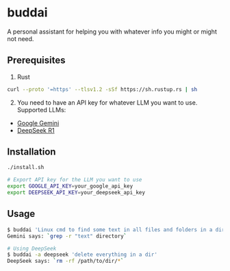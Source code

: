 # buddai

A personal assistant for helping you with whatever info you might or might not need.

## Prerequisites

1. Rust
```sh
curl --proto '=https' --tlsv1.2 -sSf https://sh.rustup.rs | sh
```

2. You need to have an API key for whatever LLM you want to use.
Supported LLMs:
- [Google Gemini](https://aistudio.google.com/apikey)
- [DeepSeek R1](https://platform.deepseek.com/api_keys)

## Installation

```sh
./install.sh

# Export API key for the LLM you want to use
export GOOGLE_API_KEY=your_google_api_key
export DEEPSEEK_API_KEY=your_deepseek_api_key
``` 

## Usage

```sh
$ buddai 'Linux cmd to find some text in all files and folders in a directory'
Gemini says: `grep -r "text" directory`

# Using DeepSeek
$ buddai -a deepseek 'delete everything in a dir'
DeepSeek says: `rm -rf /path/to/dir/*`
```
